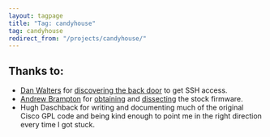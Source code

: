```yaml
---
layout: tagpage
title: "Tag: candyhouse"
tag: candyhouse
redirect_from: "/projects/candyhouse/"
---
```

## Thanks to:
* [Dan Walters](http://walters.io) for [discovering the back door](https://web.archive.org/web/20131210152136/http://blog.danwalters.net/blog/2012/06/19/hacking-linksys-ea3500-firmware-for-ssh-access) to get SSH access.
* [Andrew Brampton](http://bramp.net) for [obtaining](https://blog.bramp.net/post/2012/01/22/obtaining-the-firmware-for-linksys-e4200v2/) and [dissecting](https://blog.bramp.net/post/2012/01/24/hacking-linksys-e4200v2-firmware/) the stock firmware.
* Hugh Daschback for writing and documenting much of the original Cisco GPL code and being kind enough to point me in the right direction every time I got stuck.

